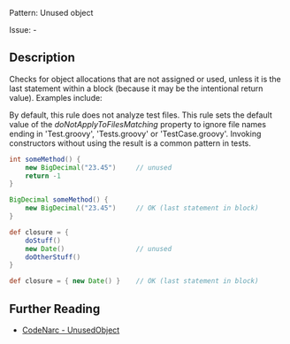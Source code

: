 Pattern: Unused object

Issue: -

## Description

Checks for object allocations that are not assigned or used, unless it is the last statement within a block (because it may be the intentional return value). Examples include:

By default, this rule does not analyze test files. This rule sets the default value of the *doNotApplyToFilesMatching* property to ignore file names ending in 'Test.groovy', 'Tests.groovy' or 'TestCase.groovy'. Invoking constructors without using the result is a common pattern in tests.

``` groovy
int someMethod() {
    new BigDecimal("23.45")     // unused
    return -1
}

BigDecimal someMethod() {
    new BigDecimal("23.45")     // OK (last statement in block)
}

def closure = {
    doStuff()
    new Date()                  // unused
    doOtherStuff()
}

def closure = { new Date() }    // OK (last statement in block)
```

## Further Reading

* [CodeNarc - UnusedObject](https://codenarc.github.io/CodeNarc/codenarc-rules-unused.html#unusedobject-rule)